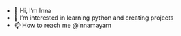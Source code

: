 - 👋 Hi, I’m Inna
- 👀 I’m interested in learning python and creating projects
- 📫 How to reach me @innamayam

<!---
Innamay19/Innamay19 is a ✨ special ✨ repository because its `README.md` (this file) appears on your GitHub profile.
You can click the Preview link to take a look at your changes.
--->
